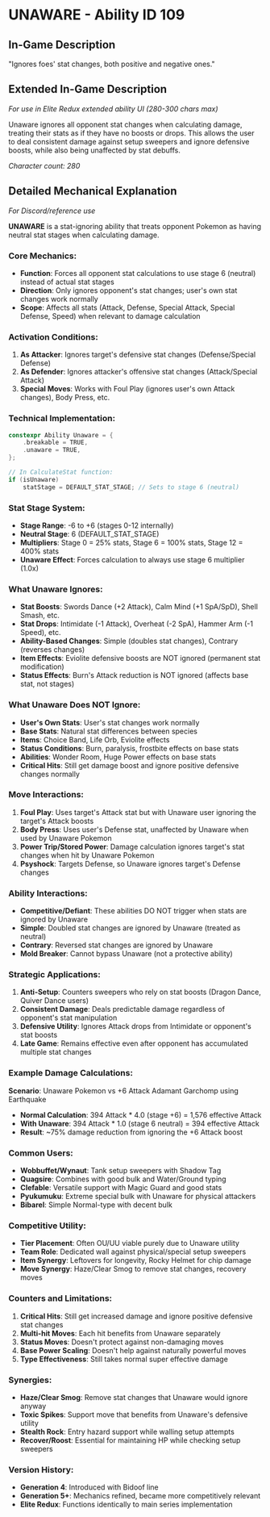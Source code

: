 # UNAWARE - Ability ID 109

## In-Game Description
"Ignores foes' stat changes, both positive and negative ones."

## Extended In-Game Description
*For use in Elite Redux extended ability UI (280-300 chars max)*

Unaware ignores all opponent stat changes when calculating damage, treating their stats as if they have no boosts or drops. This allows the user to deal consistent damage against setup sweepers and ignore defensive boosts, while also being unaffected by stat debuffs.

*Character count: 280*

## Detailed Mechanical Explanation
*For Discord/reference use*

**UNAWARE** is a stat-ignoring ability that treats opponent Pokemon as having neutral stat stages when calculating damage.

### Core Mechanics:
- **Function**: Forces all opponent stat calculations to use stage 6 (neutral) instead of actual stat stages
- **Direction**: Only ignores opponent's stat changes; user's own stat changes work normally
- **Scope**: Affects all stats (Attack, Defense, Special Attack, Special Defense, Speed) when relevant to damage calculation

### Activation Conditions:
1. **As Attacker**: Ignores target's defensive stat changes (Defense/Special Defense)
2. **As Defender**: Ignores attacker's offensive stat changes (Attack/Special Attack)
3. **Special Moves**: Works with Foul Play (ignores user's own Attack changes), Body Press, etc.

### Technical Implementation:
```c
constexpr Ability Unaware = {
    .breakable = TRUE,
    .unaware = TRUE,
};

// In CalculateStat function:
if (isUnaware)
    statStage = DEFAULT_STAT_STAGE; // Sets to stage 6 (neutral)
```

### Stat Stage System:
- **Stage Range**: -6 to +6 (stages 0-12 internally)
- **Neutral Stage**: 6 (DEFAULT_STAT_STAGE)
- **Multipliers**: Stage 0 = 25% stats, Stage 6 = 100% stats, Stage 12 = 400% stats
- **Unaware Effect**: Forces calculation to always use stage 6 multiplier (1.0x)

### What Unaware Ignores:
- **Stat Boosts**: Swords Dance (+2 Attack), Calm Mind (+1 SpA/SpD), Shell Smash, etc.
- **Stat Drops**: Intimidate (-1 Attack), Overheat (-2 SpA), Hammer Arm (-1 Speed), etc.
- **Ability-Based Changes**: Simple (doubles stat changes), Contrary (reverses changes)
- **Item Effects**: Eviolite defensive boosts are NOT ignored (permanent stat modification)
- **Status Effects**: Burn's Attack reduction is NOT ignored (affects base stat, not stages)

### What Unaware Does NOT Ignore:
- **User's Own Stats**: User's stat changes work normally
- **Base Stats**: Natural stat differences between species
- **Items**: Choice Band, Life Orb, Eviolite effects
- **Status Conditions**: Burn, paralysis, frostbite effects on base stats
- **Abilities**: Wonder Room, Huge Power effects on base stats
- **Critical Hits**: Still get damage boost and ignore positive defensive changes normally

### Move Interactions:
1. **Foul Play**: Uses target's Attack stat but with Unaware user ignoring the target's Attack boosts
2. **Body Press**: Uses user's Defense stat, unaffected by Unaware when used by Unaware Pokemon
3. **Power Trip/Stored Power**: Damage calculation ignores target's stat changes when hit by Unaware Pokemon
4. **Psyshock**: Targets Defense, so Unaware ignores target's Defense changes

### Ability Interactions:
- **Competitive/Defiant**: These abilities DO NOT trigger when stats are ignored by Unaware
- **Simple**: Doubled stat changes are ignored by Unaware (treated as neutral)
- **Contrary**: Reversed stat changes are ignored by Unaware
- **Mold Breaker**: Cannot bypass Unaware (not a protective ability)

### Strategic Applications:
1. **Anti-Setup**: Counters sweepers who rely on stat boosts (Dragon Dance, Quiver Dance users)
2. **Consistent Damage**: Deals predictable damage regardless of opponent's stat manipulation
3. **Defensive Utility**: Ignores Attack drops from Intimidate or opponent's stat boosts
4. **Late Game**: Remains effective even after opponent has accumulated multiple stat changes

### Example Damage Calculations:
**Scenario**: Unaware Pokemon vs +6 Attack Adamant Garchomp using Earthquake
- **Normal Calculation**: 394 Attack * 4.0 (stage +6) = 1,576 effective Attack
- **With Unaware**: 394 Attack * 1.0 (stage 6 neutral) = 394 effective Attack
- **Result**: ~75% damage reduction from ignoring the +6 Attack boost

### Common Users:
- **Wobbuffet/Wynaut**: Tank setup sweepers with Shadow Tag
- **Quagsire**: Combines with good bulk and Water/Ground typing
- **Clefable**: Versatile support with Magic Guard and good stats
- **Pyukumuku**: Extreme special bulk with Unaware for physical attackers
- **Bibarel**: Simple Normal-type with decent bulk

### Competitive Utility:
- **Tier Placement**: Often OU/UU viable purely due to Unaware utility
- **Team Role**: Dedicated wall against physical/special setup sweepers
- **Item Synergy**: Leftovers for longevity, Rocky Helmet for chip damage
- **Move Synergy**: Haze/Clear Smog to remove stat changes, recovery moves

### Counters and Limitations:
1. **Critical Hits**: Still get increased damage and ignore positive defensive stat changes
2. **Multi-hit Moves**: Each hit benefits from Unaware separately
3. **Status Moves**: Doesn't protect against non-damaging moves
4. **Base Power Scaling**: Doesn't help against naturally powerful moves
5. **Type Effectiveness**: Still takes normal super effective damage

### Synergies:
- **Haze/Clear Smog**: Remove stat changes that Unaware would ignore anyway
- **Toxic Spikes**: Support move that benefits from Unaware's defensive utility
- **Stealth Rock**: Entry hazard support while walling setup attempts
- **Recover/Roost**: Essential for maintaining HP while checking setup sweepers

### Version History:
- **Generation 4**: Introduced with Bidoof line
- **Generation 5+**: Mechanics refined, became more competitively relevant
- **Elite Redux**: Functions identically to main series implementation
